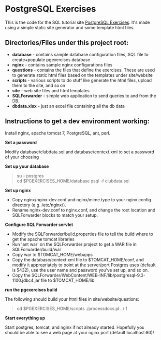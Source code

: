 PostgreSQL Exercises
=========

This is the code for the SQL tutorial site [PostgreSQL Exercises](http://pgexercises.com).  It's made using a simple static site generator and some template html files.

Directories/Files under this project root:
-----

- **database** - contains sample database configuration files, SQL file to create+populate pgexercises database  
- **nginx** - contains sample nginx configurations files  
- **questions** - contains the files that define the exercises.  These are used to generate static html files based on the templates under site/website  
- **scripts** - various scripts to do stuff like generate the html files, upload them to the site, and so on  
- **site** - web site files and html templates  
- **SQLForwarder** - simple web application to send queries to and from the DB.  
- **dbdata.xlsx** - just an excel file containing all the db data  


Instructions to get a dev environment working:
-----

Install nginx, apache tomcat 7, PostgreSQL, ant, perl.  

**Set a password**  

Modify database/clubdata.sql and database/context.xml to set a password of your choosing  

**Set up your database**  

> su - postgres  
> cd $PGEXERCISES\_HOME/database 
> psql -f clubdata.sql  

**Set up nginx**  

- Copy nginx/nginx-dev.conf and nginx/mime.type to your nginx config directory (e.g. /etc/nginx/).  
- Rename nginx-dev.conf to nginx.conf, and change the root location and SQLForwarder blocks to match your setup.  

**Configure SQL Forwarder servlet**  

- Modify the SQLForwarder/build.properties file to tell the build where to get the apache tomcat libraries  
- Run 'ant war' on the SQLForwarder project to get a WAR file in SQLForwarder/build/war  
- Copy war to $TOMCAT\_HOME/webapps 
- Copy the database/context.xml file to $TOMCAT\_HOME/conf, and modify it appropriately to point at the server/port Postgres uses (default is 5432), use the user name and password you've set up, and so on.  
- Copy the SQLForwarder/WebContent/WEB-INF/lib/postgresql-9.3-1100.jdbc4.jar file to $TOMCAT\_HOME/lib 

**run the pgexercises build**  

The following should build your html files in site/website/questions:
> cd $PGEXERCISES\_HOME/scripts 
> ./processdocs.pl ../ 1

**Start everything up**

Start postgres, tomcat, and nginx if not already started.  Hopefully you should be able to see a web page at your nginx port (default localhost:80)!

